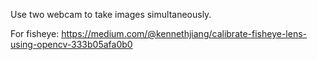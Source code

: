Use two webcam to take images simultaneously.

For fisheye:
https://medium.com/@kennethjiang/calibrate-fisheye-lens-using-opencv-333b05afa0b0

